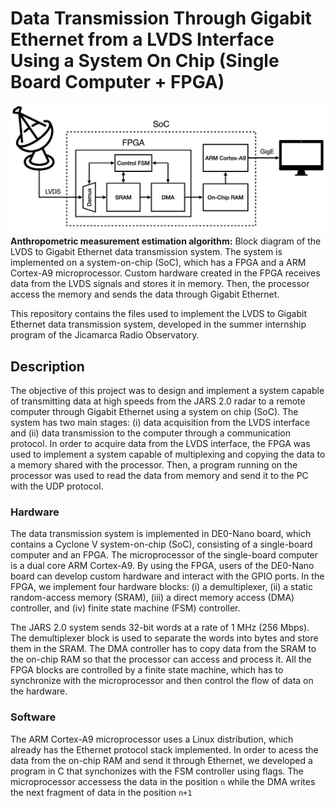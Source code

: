 # Data Transmission Through Gigabit Ethernet from a LVDS Interface Using a System On Chip (Single Board Computer + FPGA)

![teaser figure](images/teaser.png)
**Anthropometric measurement estimation algorithm:** Block diagram of the LVDS to Gigabit Ethernet data transmission system. The system is implemented on a system-on-chip (SoC), which has a FPGA and a ARM Cortex-A9 microprocessor. Custom hardware created in the FPGA receives data from the LVDS signals and stores it in memory. Then, the processor access the memory and sends the data through Gigabit Ethernet.</p> 

This repository contains the files used to implement the LVDS to Gigabit Ethernet data transmission system, developed in the summer internship program of the Jicamarca Radio Observatory. 

## Description

The objective of this project was to design and implement a system capable of transmitting data at high speeds from the JARS 2.0 radar to a remote computer through Gigabit Ethernet using a system on chip (SoC). The system has two main stages: (i) data acquisition from the LVDS interface and (ii) data transmission to the computer through a communication protocol. In order to acquire data from the LVDS interface, the FPGA was used to implement a system capable of multiplexing and copying the data to a memory shared with the processor. Then, a program running on the processor was used to read the data from memory and send it to the PC with the UDP protocol.

### Hardware

The data transmission system is implemented in DE0-Nano board, which contains a Cyclone V system-on-chip (SoC), consisting of a single-board computer and an FPGA. The microprocessor of the single-board computer is a dual core ARM Cortex-A9. By using the FPGA, users of the DE0-Nano board can develop custom hardware and interact with the GPIO ports. In the FPGA, we implement four hardware blocks: (i) a demultiplexer, (ii) a static random-access memory (SRAM), (iii) a direct memory access (DMA) controller, and (iv) finite state machine (FSM) controller.

The JARS 2.0 system sends 32-bit words at a rate of 1 MHz (256 Mbps). The demultiplexer block is used to separate the words into bytes and store them in the SRAM. The DMA controller has to copy data from the SRAM to the on-chip RAM so that the processor can access and process it. All the FPGA blocks are controlled by a finite state machine, which has to synchronize with the microprocessor and then control the flow of data on the hardware.

### Software

The ARM Cortex-A9 microprocessor uses a Linux distribution, which already has the Ethernet protocol stack implemented. In order to acess the data from the on-chip RAM and send it through Ethernet, we developed a program in C that synchonizes with the FSM controller using flags. The microprocessor accessess the data in the position ```n``` while the DMA writes the next fragment of data in the position ```n+1```